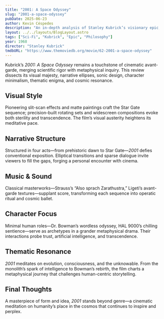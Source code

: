 ```yaml
---
title: "2001: A Space Odyssey"
slug: "2001-a-space-odyssey"
pubDate: 2025-06-23
author: Kevin Céspedes
description: "An in-depth analysis of Stanley Kubrick’s visionary epic, 2001: A Space Odyssey."
layout: ../../layouts/BlogLayout.astro
tags: ["Sci-Fi", "Kubrick", "Epic", "Philosophy"]
year: 1968
director: "Stanley Kubrick"
tmdbURL: "https://www.themoviedb.org/movie/62-2001-a-space-odyssey"
---
```

Kubrick’s _2001: A Space Odyssey_ remains a touchstone of cinematic avant-garde, merging scientific rigor with metaphysical inquiry. This review dissects its visual majesty, narrative ellipses, sonic design, character minimalism, thematic enigma, and cosmic resonance.

## Visual Style

Pioneering slit-scan effects and matte paintings craft the Star Gate sequence; precision-built rotating sets and widescreen compositions evoke both sterility and transcendence. The film’s visual austerity heightens its meditative pace.

## Narrative Structure

Structured in four acts—from prehistoric dawn to Star Gate—_2001_ defies conventional exposition. Elliptical transitions and sparse dialogue invite viewers to fill the gaps, forging a personal encounter with cinema.

## Music & Sound

Classical masterworks—Strauss’s “Also sprach Zarathustra,” Ligeti’s avant-garde textures—supplant score, transforming each sequence into operatic ritual and cosmic ballet.

## Character Focus

Minimal human roles—Dr. Bowman’s wordless odyssey, HAL 9000’s chilling sentience—serve as archetypes in a grander metaphysical drama. Their interactions probe trust, artificial intelligence, and transcendence.

## Thematic Resonance

_2001_ meditates on evolution, consciousness, and the unknowable. From the monolith’s spark of intelligence to Bowman’s rebirth, the film charts a metaphysical journey that challenges human-centric storytelling.

## Final Thoughts

A masterpiece of form and idea, _2001_ stands beyond genre—a cinematic meditation on humanity’s place in the cosmos that continues to inspire and perplex.
